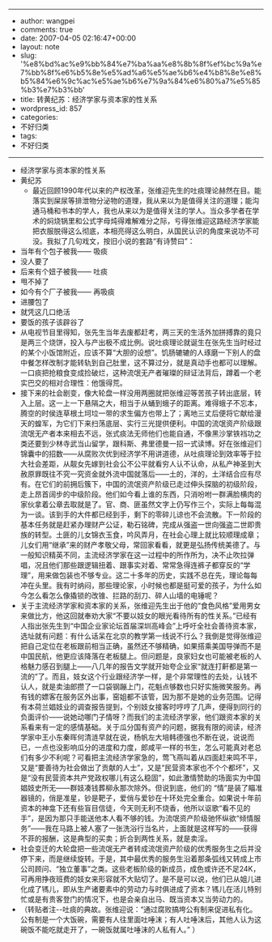 - --
- author: wangpei
- comments: true
- date: 2007-04-05 02:16:47+00:00
- layout: note
- slug: '%e8%bd%ac%e9%bb%84%e7%ba%aa%e8%8b%8f%ef%bc%9a%e7%bb%8f%e6%b5%8e%e5%ad%a6%e5%ae%b6%e4%b8%8e%e8%b5%84%e6%9c%ac%e5%ae%b6%e7%9a%84%e6%80%a7%e5%85%b3%e7%b3%bb'
- title: 转黄纪苏：经济学家与资本家的性关系
- wordpress_id: 857
- categories:
- 不好归类
- tags:
- 不好归类
- --
- 经济学家与资本家的性关系 
- 黄纪苏 
    - 最近回顾1990年代以来的产权改革，张维迎先生的吐痰理论赫然在目。能落实到屎尿等排泄物分泌物的道理，我从来以为是值得关注的道理；能沟通马桶和书本的学人，我也从来以为是值得关注的学人。当众多学者在学术的焖烧锅里和公式字母炖得难解难分之际，亏得张维迎这路经济学家能把衣服脱得这么彻底，本相亮得这么明白，从国民认识的角度来说功不可没。我拟了几句戏文，按旧小说的套路“有诗赞曰”：
- 当年有个包子被我—— 吸痰
- 没人要了
- 后来有个妞子被我—— 吐痰
- 甩不掉了
- 如今有个厂子被我—— 再吸痰
- 进腰包了
- 就凭这几口绝活
- 要饭的孩子该辟谷了 
- 从电视节目里得知，张先生当年去废都赶考，两三天的生活外加拼搏靠的竟只是两三个烧饼，投入与产出极不成比例。说吐痰理论就诞生在张先生当时经过的某个小饭馆附近，应该不算“大胆的设想”。饥肠辘辘的人琢磨一下别人的盘中餐怎样改制才能转轨到自己肚里，这不算过分，就是真动手也都可以理解。一口痰把抢粮食变成捡破烂，这种流氓无产者璀璨的辩证法背后，蹲着一个老实巴交的相对合理性：他饿得荒。 
- 接下来的社会剧变，像大轮盘一样没用两圈就把张维迎等苦孩子转出底层，转入上层。这一上一下悬隔之大，相当于从蛹到蛾子的距离。难得蛾子不忘本，腾空的时侯连草根土坷垃一带的求生偏方也带上了；离地三丈后便将它献给漫天的蝗军，为它们下来扫荡底层、实行三光提供便利。中国的流氓资产阶级跟流氓无产者本来相去不远，张式痰法无师他们也能自通，不像黑沙掌铁裆功之类还要到少林寺武当山留学，跟科斯、弗里德曼一招一式读博。好在张维迎们锦囊中的招数——从腐败次优到经济学不用讲道德，从吐痰理论到效率等于拉大社会差距，从靓女先嫁到社会公不公平就看穷人认不认命，从私产神圣到大赦原罪既往不究一究资金就外流中国就落后——土的，洋的，土洋结合应有尽有。在它们的前拥后簇下，中国的流氓资产阶级已走过伸头探脑的初级阶段，走上昂首阔步的中级阶段。他们如今看上谁的东西，只消吩咐一群满脸横肉的家伙拿着公章去取就是了。官、商、匪虽然文字上仍写作三个，实际上每每混为一谈。该到手的大件都已经到手，剩下的零碎儿谅也不会流散。下一阶段的基本任务就是赶紧办理财产公证，勒石铭碑，完成从强盗一世向强盗二世即贵族的转型。土匪的儿女锦衣玉食，吟风弄月，在社会心理上就比较顺理成章；儿女们用“继承”来的财产孝敬父母，常回家看看，就更是弘扬传统美德了。与一般知识精英不同，主流经济学家在这一过程中的所作所为，决不止吹拉弹唱，况且他们那些跟逻辑扭着、跟事实对着、常常急得连裤子都穿反的“学理”，用来做包装也不够专业。这二十多年的历史，实践不总在先，理论每每冲在头里。我有时纳闷，那些理论家，小时候也都是挺可爱的孩子，为什么如今怎么看怎么像撬锁的改锥、拦路的刮刀、碎人山墙的电锤呢？ 
- 关于主流经济学家和资本家的关系，张维迎先生出于他的“食色风格”爱用男女来做比方，他这回就奉劝大家“不要以妓女的眼光看待所有的性关系。”已经有人指出张先生到“中国企业家论坛首届深圳高峰会”上呼吁全社会善待资本家，选址就有问题：有什么话呆在北京的教学第一线说不行么？我倒是觉得张维迎把自己定位在老板跟前相当正确，虽然还不够精确，如果搭乘美国导弹而不是中国民航，他更应该降落在老板腿上。但问题是，良家妇女也可能被老板的人格魅力感召到腿上——八几年的报告文学就开始夸企业家“就连打鼾都是第一流的”了。而且，妓女这个行业跟经济学一样，是个非常理性的去处，认钱不认人，就是卖油郎攒了一口袋钢蹦上门，花魁点够数也只好实施微笑服务。再有钱的嫖客在服务区外出事，窑姐都不该管，因为那不是她的业务范围。记得有本荷兰娼妓业的调查报告提到，个别妓女接客时哼哼了几声，便得到同行的负面评价——说她动哪门子情呀？而我们的主流经济学家，他们跟资本家的关系看来有一定的感情基础。关于瓜分国有资产的问题，据我有限的阅读，经济学家中王小东秦晖何清涟早就在说，杨帆左大培韩德强也不断在说，说说而已，一点也没影响瓜分的进度和力度，郎咸平一样的书生，怎么可能真对老总们有多少不利呢？可看把主流经济学家急的，莺飞燕叫着从四面赶来鸣不平，又是“要善待为社会做出了贡献的人士”，又是“民营资本家也不个个都坏”，又是“没有民营资本共产党政权哪儿有这么稳固”，如此激情赞助的场面实为中国娼妓史所无——群妓凑钱葬柳永那次除外。但说到底，他们的 “情”是装了瞄准器镜的，俏是准星，钞是靶子，爱俏与爱钞在十环处完全重合。如果说十年前资本的神龛下还有些盲目信徒，今天则无利不烧香，他所以讴歌“看不见的手”，是因为那只手能送他本人看不够的钱。为流氓资产阶级驰怀纵欲“倾情服务”——我在马路上被人塞了一张洗浴行当名片，上面就是这样写的——获得不菲的报酬，这是典型的买卖；折合到两性关系，就是卖淫。 
- 社会变迁的大轮盘把一些流氓无产者转成流氓资产阶级的优秀服务生之后并没停下来，而是继续旋转。于是，其中最优秀的服务生沿着那条弧线又转成上市公司顾问、“独立董事”之类。这些老板阶级的新成员，成色或许还不足24K，可再用挣夜班费的妓女来形容就不大贴切了。是不是可以说，他们已从姐儿进化成了駂儿，即从生产诸要素中的劳动力与时俱进成了资本？駂儿在活儿特别忙或是有贵客登门的情况下，也是会亲自出马、既当资本又当劳动力的。
- （转贴者注--吐痰的典故。张维迎说：“通过腐败搞垮公有制来促进私有化。公有制是一个大饭碗，需要有人往里面吐唾沫；有人吐唾沫后，其他人认为这碗饭不能吃就走开了，一碗饭就属吐唾沫的人私有人。” ）
